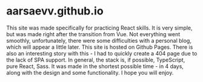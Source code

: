 # aarsaevv.github.io
This site was made specifically for practicing React skills. It is very simple, but was made right after the transition from Vue. Not everything went smoothly, unfortunately, there were some difficulties with a personal blog, which will appear a little later. This site is hosted on Github Pages. There is also an interesting story with this - I had to quickly create a 404 page due to the lack of SPA support. In general, the stack is, if possible, TypeScript, pure React, Sass. It was made in the shortest possible time - in 4 days, along with the design and some functionality. I hope you will enjoy.
